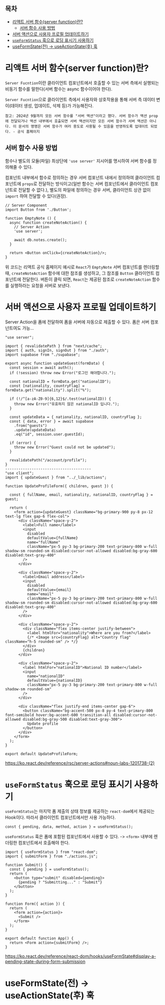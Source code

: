 <h2>목차</h2>

- [리액트 서버 함수(server function)란?](#리액트-서버-함수server-function란)
  - [서버 함수 사용 방법](#서버-함수-사용-방법)
- [서버 액션으로 사용자 프로필 업데이트하기](#서버-액션으로-사용자-프로필-업데이트하기)
- [`useFormStatus` 훅으로 로딩 표시기 사용하기](#useformstatus-훅으로-로딩-표시기-사용하기)
- [useFormState(전) -\> useActionState(후) 훅](#useformstate전---useactionstate후-훅)

# 리액트 서버 함수(server function)란?

`Server Fucntion`이란 클라이언트 컴포넌트에서 호출할 수 있는 서버 측에서 실행되는 비동기 함수를 말한다(서버 함수는 async 함수이어야 한다).

`Server Fucntion`으로 클라이언트 측에서 사용자와 상호작용을 통해 서버 측 데이터 변이(데이터 생성, 업데이트, 삭제 등)가 가능해진다.

```
참고: 2024년 9월까지 모든 서버 함수를 "서버 액션"이라고 했다. 서버 함수가 액션 prop에 전달되거나 액션 내부에서 호출되면 서버 액션이지만 모든 서버 함수가 서버 액션은 아니다. 이 문서의 명명은 서버 함수가 여러 용도로 사용될 수 있음을 반영하도록 업데이트 되었다. - 공식 홈페이지
```

<!-- 서버 액션 자체는 서버에서만 실행되는 비동기 함수를 의미하는 듯. -->

<!-- 데이터 변경을 위해 API를 작성할 필요가 없어진다..  -->

## 서버 함수 사용 방법

함수나 별도의 모듈(파일) 최상단에 `'use server'` 지시어를 명시하여 서버 함수를 정의해줄 수 있다.

컴포넌트 내부에서 함수로 정의하는 경우 서버 컴포넌트 내에서 정의하여 클라이언트 컴포넌트에 `props`로 전달하는 방식이고(일반 함수는 서버 컴포넌트에서 클라이언트 컴포넌트로 전달할 수 없다.), 별도의 파일에 정의하는 경우 서버, 클라이언트 상관 없이 `import` 하여 전달할 수 있다(권장).

```
// Server Component
import Button from './Button';

function EmptyNote () {
  async function createNoteAction() {
    // Server Action
    'use server';

    await db.notes.create();
  }

  return <Button onClick={createNoteAction}/>;
}
```

위 코드는 리액트 공식 홈페이지 예시로 `React`가 `EmptyNote` 서버 컴포넌트를 렌더링할 때, `createNoteAction` 함수에 대한 참조를 생성하고, 그 참조를 `Button` 클라이언트 컴포넌트에 전달한다. 버튼이 클릭 되면, `React`는 제공된 참조로 `createNoteAction` 함수를 실행하라는 요청을 서버로 보낸다.

# 서버 액션으로 사용자 프로필 업데이트하기

Server Action을 폼에 전달하여 폼을 서버에 자동으로 제출할 수 있다. 폼은 서버 컴포넌트여도 가능...

```
"use server";

import { revalidatePath } from "next/cache";
import { auth, signIn, signOut } from "./auth";
import supabase from "./supabase";

export async function updateGuest(formData) {
  const session = await auth();
  if (!session) throw new Error("로그인 해야합니다.");

  const nationalID = formData.get("nationalID");
  const [nationality, countryFlag] = formData.get("nationality").split("%");

  if (!/^[a-zA-Z0-9]{6,12}$/.test(nationalID)) {
    throw new Error("유효하지 않은 nationalID 입니다.");
  }

  const updateData = { nationality, nationalID, countryFlag };
  const { data, error } = await supabase
    .from("guests")
    .update(updateData)
    .eq("id", session.user.guestId);

  if (error) {
    throw new Error("Guest could not be updated");
  }

  revalidatePath("/account/profile");
}
---------------------------------------
"use client";
import { updateGuest } from "../_lib/actions";

function UpdateProfileForm({ children, guest }) {

  const { fullName, email, nationality, nationalID, countryFlag } = guest;

  return (
    <form action={updateGuest} className="bg-primary-900 py-8 px-12 text-lg flex gap-6 flex-col">
      <div className="space-y-2">
        <label>Full name</label>
        <input
          disabled
          defaultValue={fullName}
          name="fullName"
          className="px-5 py-3 bg-primary-200 text-primary-800 w-full shadow-sm rounded-sm disabled:cursor-not-allowed disabled:bg-gray-600 disabled:text-gray-400"
        />
      </div>

      <div className="space-y-2">
        <label>Email address</label>
        <input
          disabled
          defaultValue={email}
          name="email"
          className="px-5 py-3 bg-primary-200 text-primary-800 w-full shadow-sm rounded-sm disabled:cursor-not-allowed disabled:bg-gray-600 disabled:text-gray-400"
        />
      </div>

      <div className="space-y-2">
        <div className="flex items-center justify-between">
          <label htmlFor="nationality">Where are you from?</label>
          {/* <Image src={countryFlag} alt="Country flag" className="h-5 rounded-sm" /> */}
        </div>
        {children}
      </div>

      <div className="space-y-2">
        <label htmlFor="nationalID">National ID number</label>
        <input
          name="nationalID"
          defaultValue={nationalID}
          className="px-5 py-3 bg-primary-200 text-primary-800 w-full shadow-sm rounded-sm"
        />
      </div>

      <div className="flex justify-end items-center gap-6">
        <button className="bg-accent-500 px-8 py-4 text-primary-800 font-semibold hover:bg-accent-600 transition-all disabled:cursor-not-allowed disabled:bg-gray-500 disabled:text-gray-300">
          Update profile
        </button>
      </div>
    </form>
  );
}

export default UpdateProfileForm;
```

https://ko.react.dev/reference/rsc/server-actions#noun-labs-1201738-(2)

# `useFormStatus` 훅으로 로딩 표시기 사용하기

<!-- 뭔가 내용이 잘못 된듯? -->

`useFormStatus`는 마지막 폼 제출의 상태 정보를 제공하는 `react-dom`에서 제공되는 Hook이다. 따라서 클라이언트 컴포넌트에서만 사용 가능하다.

```
const { pending, data, method, action } = useFormStatus();
```

`useFormStatus` 훅은 폼에 포함된 컴포넌트에서 사용할 수 있다. -> `<form>` 내부에 렌더링한 컴포넌트에서 호출해야 한다.

```
import { useFormStatus } from "react-dom";
import { submitForm } from "./actions.js";

function Submit() {
  const { pending } = useFormStatus();
  return (
    <button type="submit" disabled={pending}>
      {pending ? "Submitting..." : "Submit"}
    </button>
  );
}

function Form({ action }) {
  return (
    <form action={action}>
      <Submit />
    </form>
  );
}

export default function App() {
  return <Form action={submitForm} />;
}
```

https://ko.react.dev/reference/react-dom/hooks/useFormState#display-a-pending-state-during-form-submission

# useFormState(전) -> useActionState(후) 훅
